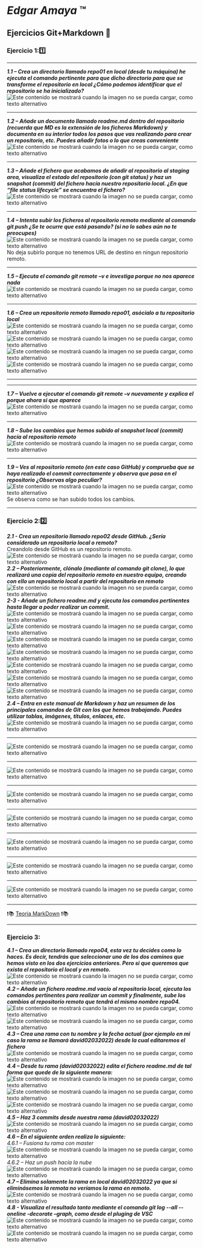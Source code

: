 # *Edgar Amaya*  :tm:
## **Ejercicios Git+Markdown** 🥱
### Ejercicio 1:1️⃣
***
***1.1 – Crea un directorio llamado repo01 en local (desde tu máquina) he ejecuta el comando pertinente para que dicho directorio para que se transforme el repositorio en local ¿Cómo podemos identificar que el repositorio se ha inicializado?***    
![Este contenido se mostrará cuando la imagen no se pueda cargar, como texto alternativo](/img/git%20init.png "Primer Paso")
***
***1.2 – Añade un documento llamado readme.md dentro del repositorio (recuerda que MD es la extensión de los ficheros Markdown) y documenta en su interior todos los pasos que vas realizando para crear un repositorio, etc. Puedes añadir fotos o lo que creas conveniente***  
![Este contenido se mostrará cuando la imagen no se pueda cargar, como texto alternativo](/img/añade%20readme.png)
***
***1.3 – Añade el fichero que acabamos de añadir al repositorio al staging area, visualiza el estado del repositorio (con git status) y haz un snapshot (commit) del fichero hacía nuestro repositorio local. ¿En que “file status lifecycle” se encuentra el fichero?***  
![Este contenido se mostrará cuando la imagen no se pueda cargar, como texto alternativo](/img/git%20status.png "Tercer paso")
***
***1.4 – Intenta subir los ficheros al repositorio remoto mediante al comando git push ¿Se te ocurre que está pasando? (si no lo sabes aún no te preocupes)***  
![Este contenido se mostrará cuando la imagen no se pueda cargar, como texto alternativo](/img/git%20push.png "Cuarto paso")  
No deja subirlo porque no tenemos URL de destino en ningun repositorio remoto.
***
***1.5 – Ejecuta el comando git remote –v e investiga porque no nos aparece nada***  
![Este contenido se mostrará cuando la imagen no se pueda cargar, como texto alternativo](/img/git%20commit%20-v.png "Quinto paso")
***
***1.6 – Crea un repositorio remoto llamado repo01, asócialo a tu repositorio local***  
![Este contenido se mostrará cuando la imagen no se pueda cargar, como texto alternativo](/img/repositorio%20remoto.png "Sexto paso")
![Este contenido se mostrará cuando la imagen no se pueda cargar, como texto alternativo](/img/git%20remote%20add%20origin.png "Sexto paso")  
![Este contenido se mostrará cuando la imagen no se pueda cargar, como texto alternativo](/img/git%20branch.png "Sexto paso")  
![Este contenido se mostrará cuando la imagen no se pueda cargar, como texto alternativo](/img/git%20push%20-u.png "Sexto paso")
***
***
***1.7 – Vuelve a ejecutar el comando git remote –v nuevamente y explica el porque ahora si que aparece***  
![Este contenido se mostrará cuando la imagen no se pueda cargar, como texto alternativo](/img/git%20remote%20-v.png "Septimo paso")
***
***1.8 – Sube los cambios que hemos subido al snapshot local (commit) hacía al repositorio remoto***  
![Este contenido se mostrará cuando la imagen no se pueda cargar, como texto alternativo](/img/git%20push%20final.png "Octavo paso")
***
***1.9 – Ves al repositorio remoto (en este caso GitHub) y comprueba que se haya realizado el commit correctamente y observa que pasa en el repositorio ¿Observas algo peculiar?***  
![Este contenido se mostrará cuando la imagen no se pueda cargar, como texto alternativo](/img/1.9.png "Noveno paso")
Se observa como se han subido todos los cambios.
***
### Ejercicio 2:2️⃣
***2.1 - Crea un repositorio llamado repo02 desde GitHub. ¿Sería considerado un repositorio
local o remoto?***   
Creandolo desde GitHub es un repositorio remoto.  
![Este contenido se mostrará cuando la imagen no se pueda cargar, como texto alternativo]( /img%20ej2/repo02%20github.png "Primer paso")   
 ***2.2 – Posteriormente, clónalo (mediante al comando git clone), lo que realizará una copia del repositorio remoto en nuestro equipo, creando con ello un repositorio local a partir del repositorio en remoto***  
 ![Este contenido se mostrará cuando la imagen no se pueda cargar, como texto alternativo]( /img%20ej2/git%20clone.png "Segundo paso")   
 ***2-3 - Añade un fichero readme.md y ejecuta los comandos pertinentes hasta llegar a poder
realizar un commit.***   
![Este contenido se mostrará cuando la imagen no se pueda cargar, como texto alternativo](/img%20ej2/creacion%20readme.png "Segundo paso")   
![Este contenido se mostrará cuando la imagen no se pueda cargar, como texto alternativo](/img%20ej2/git%20remote%20add.png "Segundo paso") 
![Este contenido se mostrará cuando la imagen no se pueda cargar, como texto alternativo](/img%20ej2/git%20brunch.png "Segundo paso") 
![Este contenido se mostrará cuando la imagen no se pueda cargar, como texto alternativo](/img%20ej2/git%20push%20-u.png "Segundo paso")
![Este contenido se mostrará cuando la imagen no se pueda cargar, como texto alternativo](/img%20ej2/git%20remote%20-v.png "Segundo paso")
![Este contenido se mostrará cuando la imagen no se pueda cargar, como texto alternativo](/img%20ej2/git%20add.png "Segundo paso") 
![Este contenido se mostrará cuando la imagen no se pueda cargar, como texto alternativo](/img%20ej2/git%20commit.png "Segundo paso")   
 ***2.4 – Entra en este manual de Markdown y haz un resumen de los principales comandos de
Git con los que hemos trabajando. Puedes utilizar tablas, imágenes, títulos, enlaces, etc.***  
![Este contenido se mostrará cuando la imagen no se pueda cargar, como texto alternativo](/img%20ej2/encabezado.png "Tercer paso")  
***  
![Este contenido se mostrará cuando la imagen no se pueda cargar, como texto alternativo](/img%20ej2/negrita.png "Tercer paso")  
***
![Este contenido se mostrará cuando la imagen no se pueda cargar, como texto alternativo](/img%20ej2/cursiva.png "Tercer paso")  
***
![Este contenido se mostrará cuando la imagen no se pueda cargar, como texto alternativo](/img%20ej2/cursivainegrita.png "Tercer paso")  
***  
![Este contenido se mostrará cuando la imagen no se pueda cargar, como texto alternativo](/img%20ej2/enlaces.png "Tercer paso")  
***  
![Este contenido se mostrará cuando la imagen no se pueda cargar, como texto alternativo](/img%20ej2/lineas%20separadoras.png "Tercer paso")  
***  
![Este contenido se mostrará cuando la imagen no se pueda cargar, como texto alternativo](/img%20ej2/citas.png "Tercer paso")  
***  
![Este contenido se mostrará cuando la imagen no se pueda cargar, como texto alternativo](/img%20ej2/imagen.png "Tercer paso")  
***  
:heavy_exclamation_mark:📚 [Teoria MarkDown](https://medium.com/@davidbernalgonzalez/3-markdown-c82d88c1d222) :heavy_exclamation_mark:📚  
***  
### Ejercicio 3:  
***4.1 – Crea un directorio llamado repo04, esta vez tu decides como lo haces. Es decir, tendrás que seleccionar uno de los dos caminos que hemos visto en los dos ejercicios anteriores. Pero si que queremos que exista el repositorio el local y en remoto.***   
![Este contenido se mostrará cuando la imagen no se pueda cargar, como texto alternativo](/img%20ej3/1.png "Captura")    
 ***4.2 – Añade un fichero readme.md vacío al repositorio local, ejecuta los comandos pertinentes para realizar un commit y finalmente, sube los cambios al repositorio remoto que tendrá el mismo nombre repo04.***  
 ![Este contenido se mostrará cuando la imagen no se pueda cargar, como texto alternativo](/img%20ej3/2.png "Captura")  
 ![Este contenido se mostrará cuando la imagen no se pueda cargar, como texto alternativo](/img%20ej3/2.1.png "Captura")  
 ***4.3 – Crea una rama con tu nombre y la fecha actual (por ejemplo en mi caso la rama se llamará david02032022) desde la cual editaremos el fichero***  
 ![Este contenido se mostrará cuando la imagen no se pueda cargar, como texto alternativo](/img%20ej3/3.png "Captura")   
 ***4.4 – Desde tu rama (david02032022) edita el fichero readme.md de tal forma que quede de la siguiente manera:***  
 ![Este contenido se mostrará cuando la imagen no se pueda cargar, como texto alternativo](/img%20ej3/4.png "Captrua")  
  ![Este contenido se mostrará cuando la imagen no se pueda cargar, como texto alternativo](/img%20ej3/4.1.png "Captrua")  
   ![Este contenido se mostrará cuando la imagen no se pueda cargar, como texto alternativo](/img%20ej3/4.2.png "Captrua")   
 ***4.5 – Haz 3 commits desde nuestra rama (david02032022)***
 ![Este contenido se mostrará cuando la imagen no se pueda cargar, como texto alternativo](/img%20ej3/4.png "Tercer paso")  
 ***4.6 – En el siguiente orden realiza lo siguiente:***  
  *4.6.1 – Fusiona tu rama con master*  
  ![Este contenido se mostrará cuando la imagen no se pueda cargar, como texto alternativo](/img%20ej3/6.1.png "Captura")  
 *4.6.2 – Haz un push hacía la nube*  
 ![Este contenido se mostrará cuando la imagen no se pueda cargar, como texto alternativo](/img%20ej3/6.2.png "Captra")   
 ***4.7 – Elimina solamente la rama en local david02032022 ya que si eliminásemos la remota no veríamos la rama en remoto.***  
 ![Este contenido se mostrará cuando la imagen no se pueda cargar, como texto alternativo](/img%20ej3/7.png "Captrua")   
 ***4.8 - Visualiza el resultado tanto mediante el comando git log --all --oneline -decorate –graph, como desde el pluging de VSC***  
 ![Este contenido se mostrará cuando la imagen no se pueda cargar, como texto alternativo](/img%20ej3/8.png "Captrua")  
  ![Este contenido se mostrará cuando la imagen no se pueda cargar, como texto alternativo](/img%20ej3/8.1.png "Captrua")


